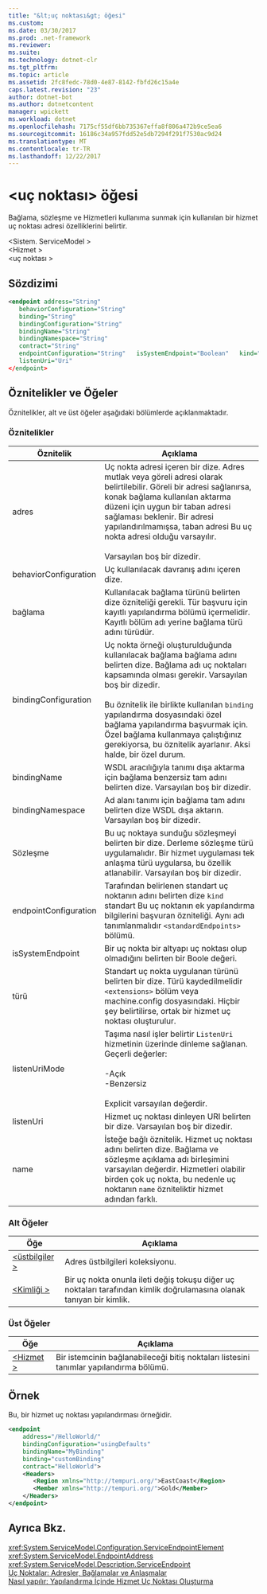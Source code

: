 ```yaml
---
title: "&lt;uç noktası&gt; öğesi"
ms.custom: 
ms.date: 03/30/2017
ms.prod: .net-framework
ms.reviewer: 
ms.suite: 
ms.technology: dotnet-clr
ms.tgt_pltfrm: 
ms.topic: article
ms.assetid: 2fc8fedc-78d0-4e87-8142-fbfd26c15a4e
caps.latest.revision: "23"
author: dotnet-bot
ms.author: dotnetcontent
manager: wpickett
ms.workload: dotnet
ms.openlocfilehash: 7175cf55df6bb735367effa8f806a472b9ce5ea6
ms.sourcegitcommit: 16186c34a957fdd52e5db7294f291f7530ac9d24
ms.translationtype: MT
ms.contentlocale: tr-TR
ms.lasthandoff: 12/22/2017
---
```

# <a name="ltendpointgt-element"></a>&lt;uç noktası&gt; öğesi
Bağlama, sözleşme ve Hizmetleri kullanıma sunmak için kullanılan bir hizmet uç noktası adresi özelliklerini belirtir.  
  
 \<Sistem. ServiceModel >  
\<Hizmet >  
\<uç noktası >  
  
## <a name="syntax"></a>Sözdizimi  
  
```xml  
<endpoint address="String"  
   behaviorConfiguration="String"  
   binding="String"  
   bindingConfiguration="String"  
   bindingName="String"  
   bindingNamespace="String"  
   contract="String"  
   endpointConfiguration="String"   isSystemEndpoint="Boolean"   kind="String"   listenUriMode="Explicit/Unique"  
   listenUri="Uri"  
</endpoint>  
```  
  
## <a name="attributes-and-elements"></a>Öznitelikler ve Öğeler  
 Öznitelikler, alt ve üst öğeler aşağıdaki bölümlerde açıklanmaktadır.  
  
### <a name="attributes"></a>Öznitelikler  
  
|Öznitelik|Açıklama|  
|---------------|-----------------|  
|adres|Uç nokta adresi içeren bir dize. Adres mutlak veya göreli adresi olarak belirtilebilir. Göreli bir adresi sağlanırsa, konak bağlama kullanılan aktarma düzeni için uygun bir taban adresi sağlaması beklenir. Bir adresi yapılandırılmamışsa, taban adresi Bu uç nokta adresi olduğu varsayılır.<br /><br /> Varsayılan boş bir dizedir.|  
|behaviorConfiguration|Uç kullanılacak davranış adını içeren dize.|  
|bağlama|Kullanılacak bağlama türünü belirten dize özniteliği gerekli. Tür başvuru için kayıtlı yapılandırma bölümü içermelidir. Kayıtlı bölüm adı yerine bağlama türü adını türüdür.|  
|bindingConfiguration|Uç nokta örneği oluşturulduğunda kullanılacak bağlama bağlama adını belirten dize. Bağlama adı uç noktaları kapsamında olması gerekir. Varsayılan boş bir dizedir.<br /><br /> Bu öznitelik ile birlikte kullanılan `binding` yapılandırma dosyasındaki özel bağlama yapılandırma başvurmak için. Özel bağlama kullanmaya çalıştığınız gerekiyorsa, bu öznitelik ayarlanır. Aksi halde, bir özel durum.|  
|bindingName|WSDL aracılığıyla tanımı dışa aktarma için bağlama benzersiz tam adını belirten dize. Varsayılan boş bir dizedir.|  
|bindingNamespace|Ad alanı tanımı için bağlama tam adını belirten dize WSDL dışa aktarın. Varsayılan boş bir dizedir.|  
|Sözleşme|Bu uç noktaya sunduğu sözleşmeyi belirten bir dize. Derleme sözleşme türü uygulamalıdır. Bir hizmet uygulaması tek anlaşma türü uygularsa, bu özellik atlanabilir. Varsayılan boş bir dizedir.|  
|endpointConfiguration|Tarafından belirlenen standart uç noktanın adını belirten dize `kind` standart Bu uç noktanın ek yapılandırma bilgilerini başvuran özniteliği. Aynı adı tanımlanmalıdır `<standardEndpoints>` bölümü.|  
|isSystemEndpoint|Bir uç nokta bir altyapı uç noktası olup olmadığını belirten bir Boole değeri.|  
|türü|Standart uç nokta uygulanan türünü belirten bir dize. Türü kaydedilmelidir `<extensions>` bölüm veya machine.config dosyasındaki. Hiçbir şey belirtilirse, ortak bir hizmet uç noktası oluşturulur.|  
|listenUriMode|Taşıma nasıl işler belirtir `ListenUri` hizmetinin üzerinde dinleme sağlanan. Geçerli değerler:<br /><br /> -Açık<br />-Benzersiz<br /><br /> Explicit varsayılan değerdir.|  
|listenUri|Hizmet uç noktası dinleyen URI belirten bir dize. Varsayılan boş bir dizedir.|  
|name|İsteğe bağlı öznitelik. Hizmet uç noktası adını belirten dize. Bağlama ve sözleşme açıklama adı birleşimini varsayılan değerdir. Hizmetleri olabilir birden çok uç nokta, bu nedenle uç noktanın `name` özniteliktir hizmet adından farklı.|  
  
### <a name="child-elements"></a>Alt Öğeler  
  
|Öğe|Açıklama|  
|-------------|-----------------|  
|[\<üstbilgiler >](../../../../../docs/framework/configure-apps/file-schema/wcf/headers.md)|Adres üstbilgileri koleksiyonu.|  
|[\<Kimliği >](../../../../../docs/framework/configure-apps/file-schema/wcf/identity.md)|Bir uç nokta onunla ileti değiş tokuşu diğer uç noktaları tarafından kimlik doğrulamasına olanak tanıyan bir kimlik.|  
  
### <a name="parent-elements"></a>Üst Öğeler  
  
|Öğe|Açıklama|  
|-------------|-----------------|  
|[\<Hizmet >](../../../../../docs/framework/configure-apps/file-schema/wcf/service.md)|Bir istemcinin bağlanabileceği bitiş noktaları listesini tanımlar yapılandırma bölümü.|  
  
## <a name="example"></a>Örnek  
 Bu, bir hizmet uç noktası yapılandırması örneğidir.  
  
```xml  
<endpoint   
    address="/HelloWorld/"  
    bindingConfiguration="usingDefaults"  
    bindingName="MyBinding"  
    binding="customBinding"  
    contract="HelloWorld">  
    <Headers>  
       <Region xmlns="http://tempuri.org/">EastCoast</Region>  
       <Member xmlns="http://tempuri.org/">Gold</Member>  
    </Headers>  
</endpoint>  
```  
  
## <a name="see-also"></a>Ayrıca Bkz.  
 <xref:System.ServiceModel.Configuration.ServiceEndpointElement>  
 <xref:System.ServiceModel.EndpointAddress>  
 <xref:System.ServiceModel.Description.ServiceEndpoint>  
 [Uç Noktalar: Adresler, Bağlamalar ve Anlaşmalar](../../../../../docs/framework/wcf/feature-details/endpoints-addresses-bindings-and-contracts.md)  
 [Nasıl yapılır: Yapılandırma İçinde Hizmet Uç Noktası Oluşturma](../../../../../docs/framework/wcf/feature-details/how-to-create-a-service-endpoint-in-configuration.md)
